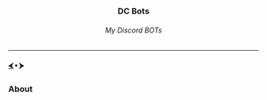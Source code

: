 <h3 align="center">DC Bots</h3>
<h6 align="center">My Discord BOTs</h6>

---

#### <a href="https://github.com/orgs/free-workspace/repositories">⮜</a> 🢝 ⮞

### About
